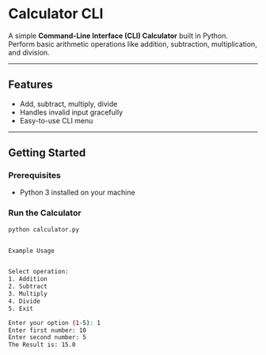 # Calculator CLI

A simple **Command-Line Interface (CLI) Calculator** built in Python.  
Perform basic arithmetic operations like addition, subtraction, multiplication, and division.

---

## Features

- Add, subtract, multiply, divide
- Handles invalid input gracefully
- Easy-to-use CLI menu

---

## Getting Started

### Prerequisites

- Python 3 installed on your machine

### Run the Calculator

```bash
python calculator.py


Example Usage


Select operation:
1. Addition
2. Subtract
3. Multiply
4. Divide
5. Exit

Enter your option (1-5): 1
Enter first number: 10
Enter second number: 5
The Result is: 15.0





